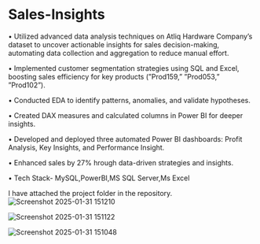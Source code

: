 # Sales-Insights
• Utilized advanced data analysis techniques on Atliq Hardware Company’s dataset to uncover actionable
insights for sales decision-making, automating data collection and aggregation to reduce manual effort.

• Implemented customer segmentation strategies using SQL and Excel, boosting sales efficiency for key products (”Prod159,” ”Prod053,” ”Prod102”).

• Conducted EDA to identify patterns, anomalies, and validate hypotheses.

• Created DAX measures and calculated columns in Power BI for deeper insights.

• Developed and deployed three automated Power BI dashboards: Profit Analysis, Key Insights, and Performance Insight.

• Enhanced sales by 27% hrough data-driven strategies and insights.

• Tech Stack- MySQL,PowerBI,MS SQL Server,Ms Excel

 I have attached the project folder in the repository.
![Screenshot 2025-01-31 151210](https://github.com/user-attachments/assets/459fc986-9106-414f-843a-9fd805e1e0d4)





![Screenshot 2025-01-31 151122](https://github.com/user-attachments/assets/a80350b8-e4e9-4434-88a0-1ab0cc5362f7)





![Screenshot 2025-01-31 151048](https://github.com/user-attachments/assets/8fbc6bc8-f23b-43e9-b8df-5f8bf4d7b23f)
